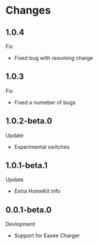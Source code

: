 # Changes

## 1.0.4
Fix 
- Fixed bug with resuming charge

## 1.0.3
Fix 
- Fixed a numeber of bugs

## 1.0.2-beta.0
Update 
- Experimental switches

## 1.0.1-beta.1
Update 
- Extra HomeKit info

## 0.0.1-beta.0
Devlopment 
- Support for Easee Charger

